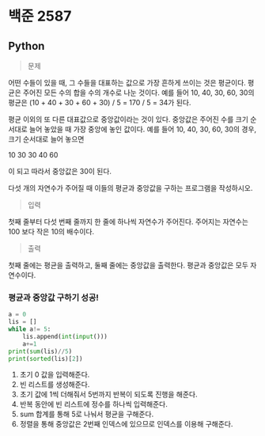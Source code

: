 # 백준 2587
## Python


> 문제

어떤 수들이 있을 때, 그 수들을 대표하는 값으로 가장 흔하게 쓰이는 것은 평균이다. 평균은 주어진 모든 수의 합을 수의 개수로 나눈 것이다. 예를 들어 10, 40, 30, 60, 30의 평균은 (10 + 40 + 30 + 60 + 30) / 5 = 170 / 5 = 34가 된다.

평균 이외의 또 다른 대표값으로 중앙값이라는 것이 있다. 중앙값은 주어진 수를 크기 순서대로 늘어 놓았을 때 가장 중앙에 놓인 값이다. 예를 들어 10, 40, 30, 60, 30의 경우, 크기 순서대로 늘어 놓으면

10 30 30 40 60

이 되고 따라서 중앙값은 30이 된다.

다섯 개의 자연수가 주어질 때 이들의 평균과 중앙값을 구하는 프로그램을 작성하시오.

>입력

첫째 줄부터 다섯 번째 줄까지 한 줄에 하나씩 자연수가 주어진다. 주어지는 자연수는 100 보다 작은 10의 배수이다.

>출력

첫째 줄에는 평균을 출력하고, 둘째 줄에는 중앙값을 출력한다. 평균과 중앙값은 모두 자연수이다.

### 평균과 중앙값 구하기 성공!
```python
a = 0
lis = []
while a!= 5:
    lis.append(int(input()))
    a+=1
print(sum(lis)//5)
print(sorted(lis)[2])
```
1. 초기 0 값을 입력해준다.
2. 빈 리스트를 생성해준다.
3. 초기 값에 1씩 더해줘서 5번까지 반복이 되도록 진행을 해준다.
4. 반복 동안에 빈 리스트에 정수를 하나씩 입력해준다.
5. sum 합계를 통해 5로 나눠서 평균을 구해준다.
6. 정렬을 통해 중앙값은 2번째 인덱스에 있으므로 인덱스를 이용해 구해준다.
